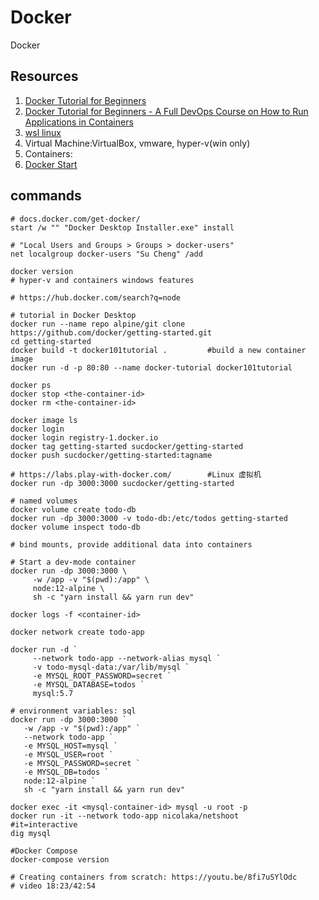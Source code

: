 # Docker

Docker

## Resources
1. [Docker Tutorial for Beginners](https://www.youtube.com/watch?v=pTFZFxd4hOI)
2. [Docker Tutorial for Beginners - A Full DevOps Course on How to Run Applications in Containers](https://www.youtube.com/watch?v=fqMOX6JJhGo)
3. [wsl linux](https://docs.microsoft.com/en-us/windows/wsl/install-manual#step-4---download-the-linux-kernel-update-package)
4. Virtual Machine:VirtualBox, vmware, hyper-v(win only)
5. Containers:
6. [Docker Start](https://docs.docker.com/get-started/) 

## commands
```
# docs.docker.com/get-docker/
start /w "" "Docker Desktop Installer.exe" install

# "Local Users and Groups > Groups > docker-users"
net localgroup docker-users "Su Cheng" /add

docker version
# hyper-v and containers windows features

# https://hub.docker.com/search?q=node
```
```
# tutorial in Docker Desktop
docker run --name repo alpine/git clone https://github.com/docker/getting-started.git
cd getting-started
docker build -t docker101tutorial .			#build a new container image
docker run -d -p 80:80 --name docker-tutorial docker101tutorial

docker ps
docker stop <the-container-id>
docker rm <the-container-id>

docker image ls
docker login
docker login registry-1.docker.io
docker tag getting-started sucdocker/getting-started
docker push sucdocker/getting-started:tagname

# https://labs.play-with-docker.com/		#Linux 虚拟机
docker run -dp 3000:3000 sucdocker/getting-started

# named volumes
docker volume create todo-db
docker run -dp 3000:3000 -v todo-db:/etc/todos getting-started
docker volume inspect todo-db

# bind mounts, provide additional data into containers

# Start a dev-mode container
docker run -dp 3000:3000 \
     -w /app -v "$(pwd):/app" \
     node:12-alpine \
     sh -c "yarn install && yarn run dev"

docker logs -f <container-id>
```
```
docker network create todo-app

docker run -d `
     --network todo-app --network-alias mysql `
     -v todo-mysql-data:/var/lib/mysql `
     -e MYSQL_ROOT_PASSWORD=secret `
     -e MYSQL_DATABASE=todos `
     mysql:5.7

# environment variables: sql
docker run -dp 3000:3000 `
   -w /app -v "$(pwd):/app" `
   --network todo-app `
   -e MYSQL_HOST=mysql `
   -e MYSQL_USER=root `
   -e MYSQL_PASSWORD=secret `
   -e MYSQL_DB=todos `
   node:12-alpine `
   sh -c "yarn install && yarn run dev"

docker exec -it <mysql-container-id> mysql -u root -p
docker run -it --network todo-app nicolaka/netshoot         #it=interactive
dig mysql
```
```
#Docker Compose
docker-compose version
```
```
# Creating containers from scratch: https://youtu.be/8fi7uSYlOdc
# video 18:23/42:54
```